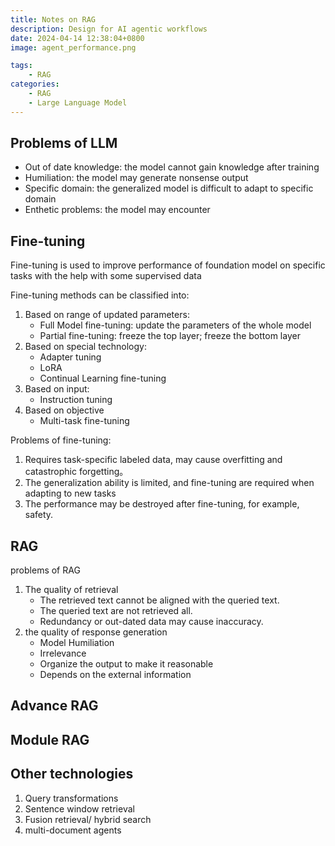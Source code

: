 ```yaml
---
title: Notes on RAG
description: Design for AI agentic workflows
date: 2024-04-14 12:38:04+0800
image: agent_performance.png

tags: 
    - RAG
categories:
    - RAG
    - Large Language Model 
---
```



## Problems of LLM
- Out of date knowledge: the model cannot gain knowledge after training
- Humiliation: the model may generate nonsense output
- Specific domain: the generalized model is difficult to adapt to specific domain
- Enthetic problems: the model may encounter 

## Fine-tuning
Fine-tuning is used to improve performance of foundation model on specific tasks with the help with some supervised data

Fine-tuning methods can be classified into:
1. Based on range of updated parameters:
    - Full Model fine-tuning: update the parameters of the whole model
    - Partial fine-tuning: freeze the top layer; freeze the bottom layer
2. Based on special technology:
    - Adapter tuning
    - LoRA
    - Continual Learning fine-tuning
3. Based on input:
    - Instruction tuning
4. Based on objective
    - Multi-task fine-tuning

Problems of fine-tuning:
1. Requires task-specific labeled data, may cause overfitting and catastrophic forgetting。
2. The generalization ability is limited, and fine-tuning are required when adapting to new tasks
3. The performance may be destroyed after fine-tuning, for example, safety.


## RAG
problems of RAG
1. The quality of retrieval
    - The retrieved text cannot be aligned with the queried text.
    - The queried text are not retrieved all.
    - Redundancy or out-dated data may cause inaccuracy.
2. the quality of response generation
    - Model Humiliation
    - Irrelevance
    - Organize the output to make it reasonable
    - Depends on the external information


## Advance RAG


## Module RAG


## Other technologies
1. Query transformations
2. Sentence window retrieval
3. Fusion retrieval/ hybrid search
4. multi-document agents